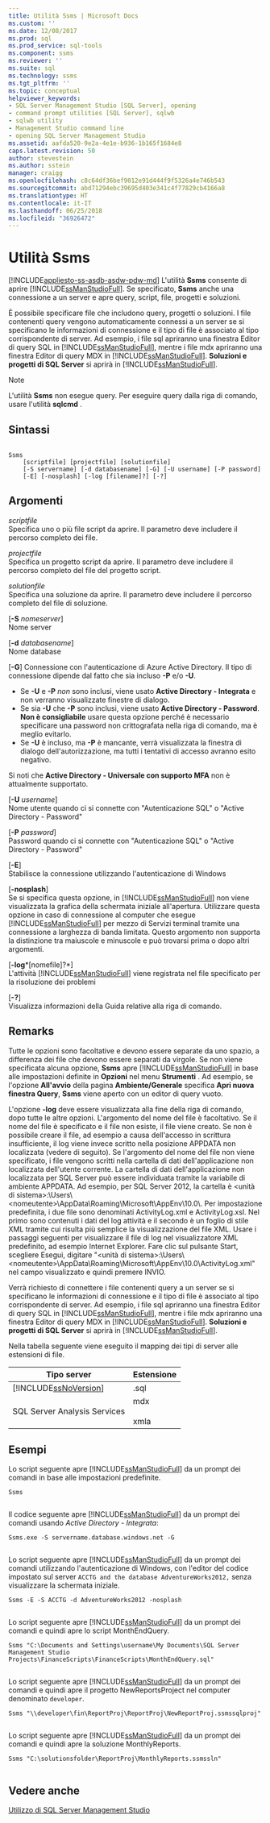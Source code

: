```yaml
---
title: Utilità Ssms | Microsoft Docs
ms.custom: ''
ms.date: 12/08/2017
ms.prod: sql
ms.prod_service: sql-tools
ms.component: ssms
ms.reviewer: ''
ms.suite: sql
ms.technology: ssms
ms.tgt_pltfrm: ''
ms.topic: conceptual
helpviewer_keywords:
- SQL Server Management Studio [SQL Server], opening
- command prompt utilities [SQL Server], sqlwb
- sqlwb utility
- Management Studio command line
- opening SQL Server Management Studio
ms.assetid: aafda520-9e2a-4e1e-b936-1b165f1684e8
caps.latest.revision: 50
author: stevestein
ms.author: sstein
manager: craigg
ms.openlocfilehash: c8c64df36bef9012e91d444f9f5326a4e746b543
ms.sourcegitcommit: abd71294ebc39695d403e341c4f77829cb4166a8
ms.translationtype: HT
ms.contentlocale: it-IT
ms.lasthandoff: 06/25/2018
ms.locfileid: "36926472"
---
```

# <a name="ssms-utility"></a>Utilità Ssms
[!INCLUDE[appliesto-ss-asdb-asdw-pdw-md](../includes/appliesto-ss-asdb-asdw-pdw-md.md)]
  L'utilità **Ssms** consente di aprire [!INCLUDE[ssManStudioFull](../includes/ssmanstudiofull-md.md)]. Se specificato, **Ssms** anche una connessione a un server e apre query, script, file, progetti e soluzioni.  
  
 È possibile specificare file che includono query, progetti o soluzioni. I file contenenti query vengono automaticamente connessi a un server se si specificano le informazioni di connessione e il tipo di file è associato al tipo corrispondente di server. Ad esempio, i file sql apriranno una finestra Editor di query SQL in [!INCLUDE[ssManStudioFull](../includes/ssmanstudiofull-md.md)], mentre i file mdx apriranno una finestra Editor di query MDX in [!INCLUDE[ssManStudioFull](../includes/ssmanstudiofull-md.md)]. **Soluzioni e progetti di SQL Server** si aprirà in [!INCLUDE[ssManStudioFull](../includes/ssmanstudiofull-md.md)].  
  
> [!NOTE]  
>  L'utilità **Ssms** non esegue query. Per eseguire query dalla riga di comando, usare l'utilità **sqlcmd** .  
  
## <a name="syntax"></a>Sintassi  
  
```  
  
Ssms  
    [scriptfile] [projectfile] [solutionfile]  
    [-S servername] [-d databasename] [-G] [-U username] [-P password]   
    [-E] [-nosplash] [-log [filename]?] [-?]  
```  
  
## <a name="arguments"></a>Argomenti  
 *scriptfile*  
 Specifica uno o più file script da aprire. Il parametro deve includere il percorso completo dei file.  
  
 *projectfile*  
 Specifica un progetto script da aprire. Il parametro deve includere il percorso completo del file del progetto script.  
  
 *solutionfile*  
 Specifica una soluzione da aprire. Il parametro deve includere il percorso completo del file di soluzione.  
  
 [**-S** *nomeserver*]  
  Nome server  
  
 [**-d** *databasename*]  
  Nome database  

 [**-G**] Connessione con l'autenticazione di Azure Active Directory. Il tipo di connessione dipende dal fatto che sia incluso **-P** e/o **-U**.
 - Se **-U** e **-P** *non* sono inclusi, viene usato **Active Directory - Integrata** e non verranno visualizzate finestre di dialogo.
 - Se sia **-U** che **-P** sono inclusi, viene usato **Active Directory - Password**. **Non è consigliabile** usare questa opzione perché è necessario specificare una password non crittografata nella riga di comando, ma è meglio evitarlo.
 - Se **-U** è incluso, ma **-P** è mancante, verrà visualizzata la finestra di dialogo dell'autorizzazione, ma tutti i tentativi di accesso avranno esito negativo. 

  Si noti che **Active Directory - Universale con supporto MFA** non è attualmente supportato. 
  
[**-U** *username*]  
 Nome utente quando ci si connette con "Autenticazione SQL" o "Active Directory - Password"  
  
[**-P** *password*]  
 Password quando ci si connette con "Autenticazione SQL" o "Active Directory - Password"
  
[**-E**]  
 Stabilisce la connessione utilizzando l'autenticazione di Windows  
  
[**-nosplash**]  
 Se si specifica questa opzione, in [!INCLUDE[ssManStudioFull](../includes/ssmanstudiofull-md.md)] non viene visualizzata la grafica della schermata iniziale all'apertura. Utilizzare questa opzione in caso di connessione al computer che esegue [!INCLUDE[ssManStudioFull](../includes/ssmanstudiofull-md.md)] per mezzo di Servizi terminal tramite una connessione a larghezza di banda limitata. Questo argomento non supporta la distinzione tra maiuscole e minuscole e può trovarsi prima o dopo altri argomenti.  
  
[**-log***[nomefile]?*]  
 L'attività [!INCLUDE[ssManStudioFull](../includes/ssmanstudiofull-md.md)] viene registrata nel file specificato per la risoluzione dei problemi  
  
[**-?**]  
 Visualizza informazioni della Guida relative alla riga di comando.  
  
## <a name="remarks"></a>Remarks  
 Tutte le opzioni sono facoltative e devono essere separate da uno spazio, a differenza dei file che devono essere separati da virgole. Se non viene specificata alcuna opzione, **Ssms** apre [!INCLUDE[ssManStudioFull](../includes/ssmanstudiofull-md.md)] in base alle impostazioni definite in **Opzioni** nel menu **Strumenti** . Ad esempio, se l'opzione **All'avvio** della pagina **Ambiente/Generale** specifica **Apri nuova finestra Query**, **Ssms** viene aperto con un editor di query vuoto.  
  
 L'opzione **-log** deve essere visualizzata alla fine della riga di comando, dopo tutte le altre opzioni. L'argomento del nome del file è facoltativo. Se il nome del file è specificato e il file non esiste, il file viene creato. Se non è possibile creare il file, ad esempio a causa dell'accesso in scrittura insufficiente, il log viene invece scritto nella posizione APPDATA non localizzata (vedere di seguito). Se l'argomento del nome del file non viene specificato, i file vengono scritti nella cartella di dati dell'applicazione non localizzata dell'utente corrente. La cartella di dati dell'applicazione non localizzata per SQL Server può essere individuata tramite la variabile di ambiente APPDATA. Ad esempio, per SQL Server 2012, la cartella è \<unità di sistema>:\Users\\<nomeutente\>\AppData\Roaming\Microsoft\AppEnv\10.0\\. Per impostazione predefinita, i due file sono denominati ActivityLog.xml e ActivityLog.xsl. Nel primo sono contenuti i dati del log attività e il secondo è un foglio di stile XML tramite cui risulta più semplice la visualizzazione del file XML. Usare i passaggi seguenti per visualizzare il file di log nel visualizzatore XML predefinito, ad esempio Internet Explorer. Fare clic sul pulsante Start, scegliere Esegui, digitare "\<unità di sistema>:\Users\\<nomeutente\>\AppData\Roaming\Microsoft\AppEnv\10.0\ActivityLog.xml" nel campo visualizzato e quindi premere INVIO.  
  
 Verrà richiesto di connettere i file contenenti query a un server se si specificano le informazioni di connessione e il tipo di file è associato al tipo corrispondente di server. Ad esempio, i file sql apriranno una finestra Editor di query SQL in [!INCLUDE[ssManStudioFull](../includes/ssmanstudiofull-md.md)], mentre i file mdx apriranno una finestra Editor di query MDX in [!INCLUDE[ssManStudioFull](../includes/ssmanstudiofull-md.md)]. **Soluzioni e progetti di SQL Server** si aprirà in [!INCLUDE[ssManStudioFull](../includes/ssmanstudiofull-md.md)].  
  
 Nella tabella seguente viene eseguito il mapping dei tipi di server alle estensioni di file.  
  
|Tipo server|Estensione|  
|-----------------|---------------|  
|[!INCLUDE[ssNoVersion](../includes/ssnoversion-md.md)]|.sql|  
|SQL Server Analysis Services|mdx<br /><br /> xmla|  
  
## <a name="examples"></a>Esempi  
 Lo script seguente apre [!INCLUDE[ssManStudioFull](../includes/ssmanstudiofull-md.md)] da un prompt dei comandi in base alle impostazioni predefinite.  
  
```  
Ssms  
  
```  
  
 Il codice seguente apre [!INCLUDE[ssManStudioFull](../includes/ssmanstudiofull-md.md)] da un prompt dei comandi usando *Active Directory - Integrata*:  
  
```  
Ssms.exe -S servername.database.windows.net -G
  
``` 


 Lo script seguente apre [!INCLUDE[ssManStudioFull](../includes/ssmanstudiofull-md.md)] da un prompt dei comandi utilizzando l'autenticazione di Windows, con l'editor del codice impostato sul server `ACCTG and the database AdventureWorks2012,` senza visualizzare la schermata iniziale.  
  
```  
Ssms -E -S ACCTG -d AdventureWorks2012 -nosplash  
  
```  

 Lo script seguente apre [!INCLUDE[ssManStudioFull](../includes/ssmanstudiofull-md.md)] da un prompt dei comandi e quindi apre lo script MonthEndQuery.  
  
```  
Ssms "C:\Documents and Settings\username\My Documents\SQL Server Management Studio Projects\FinanceScripts\FinanceScripts\MonthEndQuery.sql"  
  
```  
  
 Lo script seguente apre [!INCLUDE[ssManStudioFull](../includes/ssmanstudiofull-md.md)] da un prompt dei comandi e quindi apre il progetto NewReportsProject nel computer denominato `developer`.  
  
```  
Ssms "\\developer\fin\ReportProj\ReportProj\NewReportProj.ssmssqlproj"  
  
```  
  
 Lo script seguente apre [!INCLUDE[ssManStudioFull](../includes/ssmanstudiofull-md.md)] da un prompt dei comandi e quindi apre la soluzione MonthlyReports.  
  
```  
Ssms "C:\solutionsfolder\ReportProj\MonthlyReports.ssmssln"  
  
```  
 



## <a name="see-also"></a>Vedere anche  
 [Utilizzo di SQL Server Management Studio](http://msdn.microsoft.com/library/f289e978-14ca-46ef-9e61-e1fe5fd593be)  
  
  
